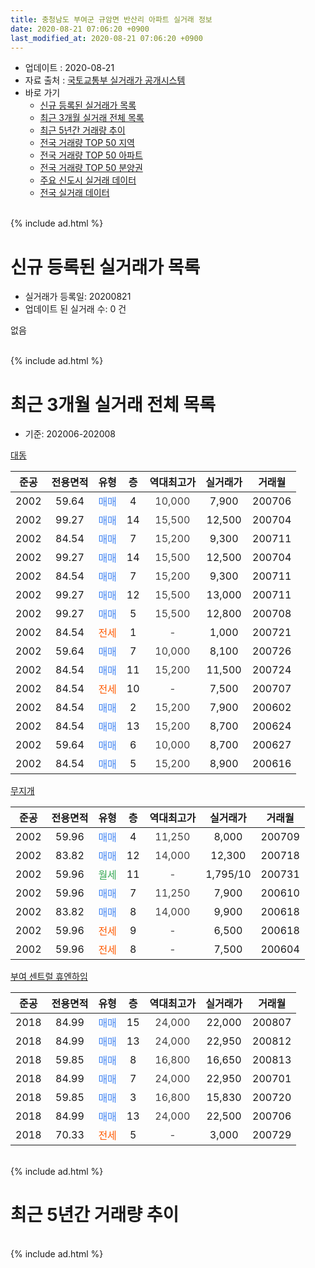 ```yaml
---
title: 충청남도 부여군 규암면 반산리 아파트 실거래 정보
date: 2020-08-21 07:06:20 +0900
last_modified_at: 2020-08-21 07:06:20 +0900
---
```


* 업데이트 : 2020-08-21
* 자료 출처 : [국토교통부 실거래가 공개시스템](http://rt.molit.go.kr)
* 바로 가기
    * [신규 등록된 실거래가 목록](#신규-등록된-실거래가-목록)
    * [최근 3개월 실거래 전체 목록](#최근-3개월-실거래-전체-목록)
    * [최근 5년간 거래량 추이](#최근-5년간-거래량-추이)
    * [전국 거래량 TOP 50 지역](https://inasie.github.io/apt-trade-info/최근-3개월-전국에서-가장-거래가-많이-발생한-지역)
    * [전국 거래량 TOP 50 아파트](https://inasie.github.io/apt-trade-info/최근-3개월-전국에서-가장-거래가-많이-발생한-아파트)
    * [전국 거래량 TOP 50 분양권](https://inasie.github.io/apt-trade-info/최근-3개월-전국에서-가장-거래가-많이-발생한-분양권)
    * [주요 신도시 실거래 데이터](https://inasie.github.io/apt-trade-info/주요-신도시)
    * [전국 실거래 데이터](https://inasie.github.io/apt-trade-info/전국)
<br>
{% include ad.html %}
<br>

# 신규 등록된 실거래가 목록
* 실거래가 등록일: 20200821
* 업데이트 된 실거래 수: 0 건

없음

<br>
{% include ad.html %}
<br>

# 최근 3개월 실거래 전체 목록
* 기준: 202006-202008


[대동](https://search.naver.com/search.naver?query=%EC%B6%A9%EC%B2%AD%EB%82%A8%EB%8F%84+%EB%B6%80%EC%97%AC%EA%B5%B0+%EA%B7%9C%EC%95%94%EB%A9%B4+%EB%B0%98%EC%82%B0%EB%A6%AC+%EB%8C%80%EB%8F%99)

|준공|전용면적|유형|층|역대최고가|실거래가|거래월|
|:---:|:---:|:---:|:---:|:---:|:---:|:---:|
|2002|59.64|<span style="color:#4285f3">매매</span>|4|<span style="color:#444444">10,000</span>|7,900|200706|
|2002|99.27|<span style="color:#4285f3">매매</span>|14|<span style="color:#444444">15,500</span>|12,500|200704|
|2002|84.54|<span style="color:#4285f3">매매</span>|7|<span style="color:#444444">15,200</span>|9,300|200711|
|2002|99.27|<span style="color:#4285f3">매매</span>|14|<span style="color:#444444">15,500</span>|12,500|200704|
|2002|84.54|<span style="color:#4285f3">매매</span>|7|<span style="color:#444444">15,200</span>|9,300|200711|
|2002|99.27|<span style="color:#4285f3">매매</span>|12|<span style="color:#444444">15,500</span>|13,000|200711|
|2002|99.27|<span style="color:#4285f3">매매</span>|5|<span style="color:#444444">15,500</span>|12,800|200708|
|2002|84.54|<span style="color:#ff5a00">전세</span>|1|<span style="color:#444444">-</span>|1,000|200721|
|2002|59.64|<span style="color:#4285f3">매매</span>|7|<span style="color:#444444">10,000</span>|8,100|200726|
|2002|84.54|<span style="color:#4285f3">매매</span>|11|<span style="color:#444444">15,200</span>|11,500|200724|
|2002|84.54|<span style="color:#ff5a00">전세</span>|10|<span style="color:#444444">-</span>|7,500|200707|
|2002|84.54|<span style="color:#4285f3">매매</span>|2|<span style="color:#444444">15,200</span>|7,900|200602|
|2002|84.54|<span style="color:#4285f3">매매</span>|13|<span style="color:#444444">15,200</span>|8,700|200624|
|2002|59.64|<span style="color:#4285f3">매매</span>|6|<span style="color:#444444">10,000</span>|8,700|200627|
|2002|84.54|<span style="color:#4285f3">매매</span>|5|<span style="color:#444444">15,200</span>|8,900|200616|

[무지개](https://search.naver.com/search.naver?query=%EC%B6%A9%EC%B2%AD%EB%82%A8%EB%8F%84+%EB%B6%80%EC%97%AC%EA%B5%B0+%EA%B7%9C%EC%95%94%EB%A9%B4+%EB%B0%98%EC%82%B0%EB%A6%AC+%EB%AC%B4%EC%A7%80%EA%B0%9C)

|준공|전용면적|유형|층|역대최고가|실거래가|거래월|
|:---:|:---:|:---:|:---:|:---:|:---:|:---:|
|2002|59.96|<span style="color:#4285f3">매매</span>|4|<span style="color:#444444">11,250</span>|8,000|200709|
|2002|83.82|<span style="color:#4285f3">매매</span>|12|<span style="color:#444444">14,000</span>|12,300|200718|
|2002|59.96|<span style="color:#34a853">월세</span>|11|<span style="color:#444444">-</span>|1,795/10|200731|
|2002|59.96|<span style="color:#4285f3">매매</span>|7|<span style="color:#444444">11,250</span>|7,900|200610|
|2002|83.82|<span style="color:#4285f3">매매</span>|8|<span style="color:#444444">14,000</span>|9,900|200618|
|2002|59.96|<span style="color:#ff5a00">전세</span>|9|<span style="color:#444444">-</span>|6,500|200618|
|2002|59.96|<span style="color:#ff5a00">전세</span>|8|<span style="color:#444444">-</span>|7,500|200604|

[부여 센트럴 휴엔하임](https://search.naver.com/search.naver?query=%EC%B6%A9%EC%B2%AD%EB%82%A8%EB%8F%84+%EB%B6%80%EC%97%AC%EA%B5%B0+%EA%B7%9C%EC%95%94%EB%A9%B4+%EB%B0%98%EC%82%B0%EB%A6%AC+%EB%B6%80%EC%97%AC+%EC%84%BC%ED%8A%B8%EB%9F%B4+%ED%9C%B4%EC%97%94%ED%95%98%EC%9E%84)

|준공|전용면적|유형|층|역대최고가|실거래가|거래월|
|:---:|:---:|:---:|:---:|:---:|:---:|:---:|
|2018|84.99|<span style="color:#4285f3">매매</span>|15|<span style="color:#444444">24,000</span>|22,000|200807|
|2018|84.99|<span style="color:#4285f3">매매</span>|13|<span style="color:#444444">24,000</span>|22,950|200812|
|2018|59.85|<span style="color:#4285f3">매매</span>|8|<span style="color:#444444">16,800</span>|16,650|200813|
|2018|84.99|<span style="color:#4285f3">매매</span>|7|<span style="color:#444444">24,000</span>|22,950|200701|
|2018|59.85|<span style="color:#4285f3">매매</span>|3|<span style="color:#444444">16,800</span>|15,830|200720|
|2018|84.99|<span style="color:#4285f3">매매</span>|13|<span style="color:#444444">24,000</span>|22,500|200706|
|2018|70.33|<span style="color:#ff5a00">전세</span>|5|<span style="color:#444444">-</span>|3,000|200729|


<br>
{% include ad.html %}
<br>

# 최근 5년간 거래량 추이


<div style="width:100%;">
    <canvas id="deal_progress" height="200"></canvas>
</div>

<script>
new Chart(document.getElementById("deal_progress"), {
    type: 'line',
    data: {
        labels: ['201508','201509','201510','201511','201512','201601','201602','201603','201604','201605','201606','201607','201608','201609','201610','201611','201612','201701','201702','201703','201704','201705','201706','201707','201708','201709','201710','201711','201712','201801','201802','201803','201804','201805','201806','201807','201808','201809','201810','201811','201812','201901','201902','201903','201904','201905','201906','201907','201908','201909','201910','201911','201912','202001','202002','202003','202004','202005','202006','202007','202008'],
        datasets: [{
            label: '매매',
            pointRadius: 1,
            data: [2, 2, 6, 3, 2, 2, 3, 3, 2, 0, 1, 4, 3, 1, 0, 2, 2, 2, 0, 3, 1, 1, 2, 3, 2, 5, 3, 1, 4, 4, 2, 3, 2, 6, 8, 5, 6, 3, 3, 4, 2, 1, 3, 5, 1, 0, 2, 2, 1, 5, 4, 4, 3, 3, 9, 5, 7, 2, 6, 14, 3],
            borderColor: "rgba(255, 201, 14, 1)",
            backgroundColor: "rgba(255, 201, 14, 0.5)",
            fill: false,
            lineTension: 0
        },{
            label: '전월세',
            pointRadius: 1,
            data: [3, 6, 4, 2, 1, 4, 1, 2, 4, 1, 4, 2, 1, 1, 1, 0, 0, 5, 5, 4, 1, 0, 3, 3, 0, 1, 1, 0, 0, 7, 5, 5, 3, 4, 6, 13, 5, 3, 27, 18, 11, 10, 17, 11, 16, 5, 10, 17, 8, 12, 11, 9, 5, 19, 18, 13, 10, 1, 2, 4, 0],
            borderColor: "rgba(0, 141, 185, 1)",
            backgroundColor: "rgba(0, 141, 185, 0.5)",
            fill: false,
            lineTension: 0
        }
        ]
    },
    options: {
        responsive: true,
        title: {
            display: false
        },
        tooltips: {
            mode: 'index',
            intersect: false
        },
        hover: {
            mode: 'nearest',
            intersect: true
        },
        scales: {
            xAxes: [{
                display: true,
                scaleLabel: {
                    display: true,
                    labelString: '년/월'
                }
            }],
            yAxes: [{
                display: true,
                ticks: {
                    suggestedMin: 0,
                },
                scaleLabel: {
                    display: true,
                    labelString: '실거래 수'
                }
            }]
        }
    }
});

</script>


<br>
{% include ad.html %}
<br>

